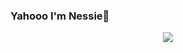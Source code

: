### Yahooo I'm Nessie👋
<p align="center">
    <a href="https://github.com/ImNessie23">
        <img src="https://avatars.githubusercontent.com/u/78487085?s=400&u=04d7f7ad1eae3bb7f9c102967e3e33aa63b20658&v=4">
    </a>
</p>
